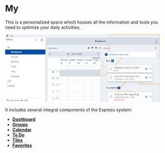 # My

This is a personalized space which houses all the information and tools you need to optimize your daily activities. 

![Express](pictures/Mys.png)

It includes several integral components of the Express system: 

* **[Dashboard](dashboard.md)**
* **[Groups](groups.md)**
* **[Calendar](calendar.md)**
* **[To Do](todo.md)**
* **[Tiles](tiles.md)**
* **[Favorites](favorites.md)**
  
